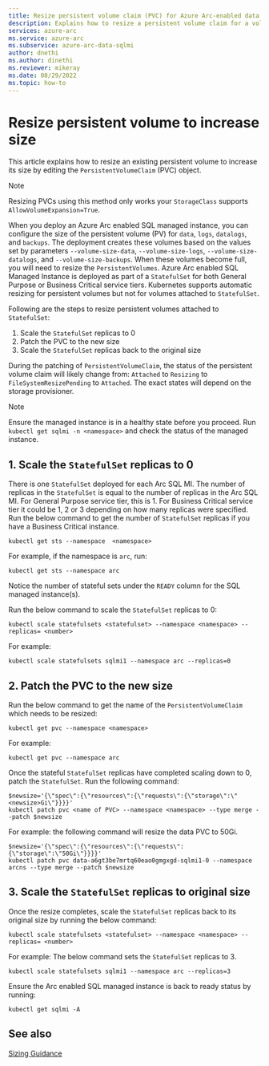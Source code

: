 ```yaml
---
title: Resize persistent volume claim (PVC) for Azure Arc-enabled data services volume
description: Explains how to resize a persistent volume claim for a volume used for Azure Arc-enabled data services.
services: azure-arc
ms.service: azure-arc
ms.subservice: azure-arc-data-sqlmi
author: dnethi
ms.author: dinethi
ms.reviewer: mikeray
ms.date: 08/29/2022
ms.topic: how-to
---
```


# Resize persistent volume to increase size

This article explains how to resize an existing persistent volume to increase its size by editing the `PersistentVolumeClaim` (PVC) object. 

> [!NOTE]
> Resizing PVCs using this method only works your `StorageClass` supports `AllowVolumeExpansion=True`.

When you deploy an Azure Arc enabled SQL managed instance, you can configure the size of the persistent volume (PV) for `data`, `logs`, `datalogs`, and `backups`. The deployment creates these volumes based on the values set by parameters `--volume-size-data`, `--volume-size-logs`, `--volume-size-datalogs`, and `--volume-size-backups`. When these volumes become full, you will need to resize the `PersistentVolumes`. Azure Arc enabled SQL Managed Instance is deployed as part of a `StatefulSet` for both General Purpose or Business Critical service tiers. Kubernetes supports automatic resizing for persistent volumes but not for volumes attached to `StatefulSet`. 

Following are the steps to resize persistent volumes attached to `StatefulSet`: 

1. Scale the `StatefulSet` replicas to 0
2. Patch the PVC to the new size
3. Scale the `StatefulSet` replicas back to the original size

During the patching of `PersistentVolumeClaim`, the status of the persistent volume claim will likely change from: `Attached` to `Resizing` to `FileSystemResizePending` to `Attached`. The exact states will depend on the storage provisioner. 

> [!NOTE]
> Ensure the managed instance is in a healthy state before you proceed. Run `kubectl get sqlmi -n <namespace>` and check the status of the managed instance.

## 1. Scale the `StatefulSet` replicas to 0

There is one `StatefulSet` deployed for each Arc SQL MI. The number of replicas in the `StatefulSet` is equal to the number of replicas in the Arc SQL MI. For General Purpose service tier, this is 1. For Business Critical service tier it could be 1, 2 or 3 depending on how many replicas were specified. Run the below command to get the number of `StatefulSet` replicas if you have a Business Critical instance. 

```console
kubectl get sts --namespace  <namespace>
```

For example, if the namespace is `arc`, run:

```console
kubectl get sts --namespace arc
```

Notice the number of stateful sets under the `READY` column for the SQL managed instance(s).

Run the below command to scale the `StatefulSet` replicas to 0:

```console
kubectl scale statefulsets <statefulset> --namespace <namespace> --replicas= <number>
```

For example:

```console
kubectl scale statefulsets sqlmi1 --namespace arc --replicas=0
```

## 2. Patch the PVC to the new size

Run the below command to get the name of the `PersistentVolumeClaim` which needs to be resized:

```console
kubectl get pvc --namespace <namespace>
```

For example:

```console
kubectl get pvc --namespace arc
```


Once the stateful `StatefulSet` replicas have completed scaling down to 0, patch the  `StatefulSet`. Run the following command:

```console
$newsize='{\"spec\":{\"resources\":{\"requests\":{\"storage\":\"<newsize>Gi\"}}}}'
kubectl patch pvc <name of PVC> --namespace <namespace> --type merge --patch $newsize
```

For example: the following command will resize the data PVC to 50Gi. 

```console
$newsize='{\"spec\":{\"resources\":{\"requests\":{\"storage\":\"50Gi\"}}}}'
kubectl patch pvc data-a6gt3be7mrtq60eao0gmgxgd-sqlmi1-0 --namespace arcns --type merge --patch $newsize
```

## 3. Scale the `StatefulSet` replicas to original size

Once the resize completes, scale the `StatefulSet` replicas back to its original size by running the below command:

```console
kubectl scale statefulsets <statefulset> --namespace <namespace> --replicas= <number>
```

For example: The below command sets the `StatefulSet` replicas to 3.

```
kubectl scale statefulsets sqlmi1 --namespace arc --replicas=3
```
Ensure the Arc enabled SQL managed instance is back to ready status by running:

```console
kubectl get sqlmi -A
```

## See also

[Sizing Guidance](sizing-guidance.md)
